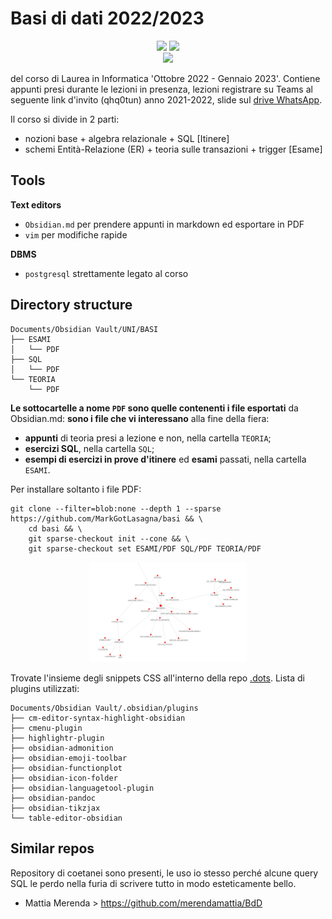 # Basi di dati 2022/2023

<div align=center>
	<image src=https://shields.io/badge/PostgreSQL-white?logo=postgresql&style=plastic></image>
	<image src=https://shields.io/badge/arch-white?logo=archlinux&style=plastic></image>
    </br>
    <image src=https://img.shields.io/github/stars/MarkGotLasagna/basi?style=social></image>
</div>

del corso di Laurea in Informatica 'Ottobre 2022 - Gennaio 2023'.
Contiene appunti presi durante le lezioni in presenza, lezioni registrare su Teams al seguente link d'invito (qhq0tun) anno 2021-2022, slide sul [drive WhatsApp](https://drive.google.com/drive/folders/1hdHk5s0ys5xMJSEa-XeIjJ0rjM3nY5jW).

Il corso si divide in 2 parti:
- nozioni base + algebra relazionale + SQL \[Itinere]
- schemi Entità-Relazione (ER) + teoria sulle transazioni + trigger \[Esame]

## Tools

**Text editors**
- `Obsidian.md` per prendere appunti in markdown ed esportare in PDF
- `vim` per modifiche rapide

**DBMS**
- `postgresql` strettamente legato al corso

## Directory structure

```
Documents/Obsidian Vault/UNI/BASI
├── ESAMI
│   └── PDF
├── SQL
│   └── PDF
└── TEORIA
    └── PDF
```

**Le sottocartelle a nome `PDF` sono quelle contenenti i file esportati** da Obsidian.md: **sono i file che vi interessano** alla fine della fiera:
- **appunti** di teoria presi a lezione e non, nella cartella `TEORIA`;
- **esercizi SQL**, nella cartella `SQL`;
- **esempi di esercizi in prove d'itinere** ed **esami** passati, nella cartella `ESAMI`.

Per installare soltanto i file PDF:
```
git clone --filter=blob:none --depth 1 --sparse https://github.com/MarkGotLasagna/basi && \
    cd basi && \
    git sparse-checkout init --cone && \
    git sparse-checkout set ESAMI/PDF SQL/PDF TEORIA/PDF
```

<p align="center">
  <img src="/PICS/graph_view.png" width="50%" alt="Graph view">
</p>

Trovate l'insieme degli snippets CSS all'interno della repo [.dots](https://github.com/MarkGotLasagna/.dots).
Lista di plugins utilizzati:
```
Documents/Obsidian Vault/.obsidian/plugins
├── cm-editor-syntax-highlight-obsidian
├── cmenu-plugin
├── highlightr-plugin
├── obsidian-admonition
├── obsidian-emoji-toolbar
├── obsidian-functionplot
├── obsidian-icon-folder
├── obsidian-languagetool-plugin
├── obsidian-pandoc
├── obsidian-tikzjax
└── table-editor-obsidian
```

## Similar repos
Repository di coetanei sono presenti, le uso io stesso perché alcune query SQL le perdo nella furia di scrivere tutto in modo esteticamente bello.

- Mattia Merenda > https://github.com/merendamattia/BdD
